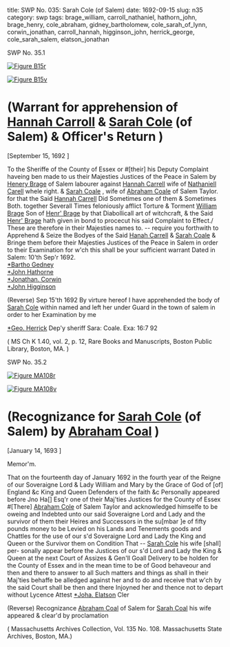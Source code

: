 title: SWP No. 035: Sarah Cole (of Salem)
date: 1692-09-15
slug: n35
category: swp
tags: brage_william, carroll_nathaniel, hathorn_john, brage_henry, cole_abraham, gidney_bartholomew, cole_sarah_of_lynn, corwin_jonathan, carroll_hannah, higginson_john, herrick_george, cole_sarah_salem, elatson_jonathan



<div markdown class="doc" id="n35.1">

<div class="doc_id">SWP No. 35.1</div>


<span markdown class="figure">[![Figure B15r](archives/BPL/gifs/B15A.gif)](archives/BPL/LARGE/B15A.jpg)</span>

<span markdown class="figure">[![Figure B15v](archives/BPL/gifs/B15B.gif)](archives/BPL/LARGE/B15B.jpg)</span>

# (Warrant for apprehension of [Hannah Carroll](/tag/carroll_hannah.html) & [Sarah Cole](/tag/cole_sarah_salem.html) (of Salem) & Officer's Return )

[September 15, 1692 ] 

To the Sheriffe of the County of Essex or #[their] his Deputy Complaint  haveing ben made to us their Majesties Justices of the Peace in Salem  by [Henery Brage](/tag/brage_henry.html) of Salem labourer against [Hannah Carrell](/tag/carroll_hannah.html) wife of  [Nathaniell Carell](/tag/carroll_nathaniel.html) whele right. & [Sarah Coale](/tag/cole_sarah_of_lynn.html) , wife of [Abraham Coale](/tag/cole_abraham.html)  of Salem Taylor. for that the Said [Hannah Carrell](/tag/carroll_hannah.html) Did Sometimes  one of them & Sometimes Both. together Severall Times feloniously  afflict Torture & Torment [William Brage](/tag/brage_william.html) Son of [Henr' Brage](/tag/brage_henry.html) by that  Diabollicall art of witchcraft, & the Said [Henr' Brage](/tag/brage_henry.html) hath given in  bond to procecut his said Complaint to Effect./ These are therefore  in their Majesties names to. -- require you forthwith to Apprehend  & Seize the Bodyes of the Said [Hanah Carrell](/tag/carroll_hannah.html) & [Sarah Coale](/tag/cole_sarah_of_lynn.html) & Bringe  them before their Majesties Justices of the Peace in Salem in order to their Examination for w'ch this shall be your sufficient warrant
Dated in Salem:  10'th Sep'r 1692.   
                                                  [*Bartho Gedney](/tag/gidney_bartholomew.html)  
                                                  [*John Hathorne](/tag/hathorn_john.html)  
                                                  [*Jonathan. Corwin](/tag/corwin_jonathan.html)  
                                                  [*John Higginson](/tag/higginson_john.html) 

(Reverse)  Sep 15'th 1692 By virture hereof I have apprehended the body of [Sarah Cole](/tag/cole_sarah_salem.html) within  named and left her under Guard in the town of salem in order to  her Examination 
by me 

[*Geo. Herrick](/tag/herrick_george.html) Dep'y sheriff 
Sara: Coale. Exa: 16:7 92 

( MS Ch K 1.40, vol. 2, p. 12, Rare Books and Manuscripts, Boston Public Library, Boston, MA. )

</div>



<div markdown class="doc" id="n35.2">

<div class="doc_id">SWP No. 35.2</div>


<span markdown class="figure">[![Figure MA108r](archives/MA135/small/MA108r.jpg)](archives/MA135/large/MA108r.jpg)</span>



<span markdown class="figure">[![Figure MA108v](archives/MA135/small/MA108v.jpg)](archives/MA135/large/MA108v.jpg)</span>



# (Recognizance for [Sarah Cole](/tag/cole_sarah_salem.html) (of Salem) by [Abraham Coal](/tag/cole_abraham.html) )

[January 14, 1693 ]

Memor'm. 

That on the fourteenth day of January 1692 in the fourth year  of the Reigne of our Soveraigne Lord & Lady William and Mary  by the Grace of God of [of] England &c King and Queen Defenders  of the faith &c Personally appeared before Jno Ha[] Esq'r one  of their Maj'ties Justices for the County of Essex #[There] [Abraham Cole](/tag/cole_abraham.html) of Salem Taylor and acknowledged himselfe to be oweing and  Indebted unto our said Soveraigne Lord and Lady and the survivor of  them their Heires and Successors in the su[mbar ]e of fifty pounds money  to be Levied on his Lands and Tenements goods and Chattles for the  use of our s'd Soveraigne Lord and Lady the King and Queen or the  Survivor them on Condition That -- [Sarah Cole](/tag/cole_sarah_salem.html) his wife [shall] per-  sonally appear before the Justices of our s'd Lord and Lady the King  & Queen at the next Court of Assizes & Gen'll Goall Delivery to be  holden for the County of Essex and in the mean time to be of Good  behaveour and then and there to answer to all Such matters and  things as shall in their Maj'ties behaffe be alledged against her and to  do and receive that w'ch by the said Court shall be then and there  Injoyned her and thence not to depart without Lycence
Attest  [*Joha. Elatson](/tag/elatson_jonathan.html) Cler 

(Reverse)  Recognizance [Abraham Coal](/tag/cole_abraham.html) of Salem 
for [Sarah Coal](/tag/cole_sarah_salem.html) his wife
appeared & clear'd by proclamation 

( Massachusetts Archives Collection, Vol. 135 No. 108. Massachusetts State Archives, Boston, MA.)

</div>


